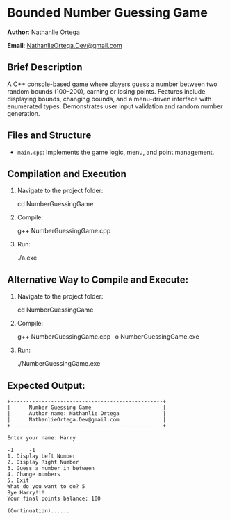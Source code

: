 # Bounded Number Guessing Game

**Author**: Nathanlie Ortega


**Email**: NathanlieOrtega.Dev@gmail.com

## Brief Description
A C++ console-based game where players guess a number between two random bounds (100–200), earning or losing points. Features include displaying bounds, changing bounds, and a menu-driven interface with enumerated types. Demonstrates user input validation and random number generation.

## Files and Structure
- `main.cpp`: Implements the game logic, menu, and point management.

## Compilation and Execution
1. Navigate to the project folder:

   cd NumberGuessingGame

2. Compile:

    g++ NumberGuessingGame.cpp

3. Run:

    ./a.exe


## Alternative Way to Compile and Execute:

1. Navigate to the project folder:

   cd NumberGuessingGame

2. Compile:

    g++ NumberGuessingGame.cpp -o NumberGuessingGame.exe

3. Run:

    ./NumberGuessingGame.exe


## Expected Output:
``````````````````````````````````````````````````````
+-------------------------------------------------+
|      Number Guessing Game                       |
|      Author name: Nathanlie Ortega              |
|      NathanlieOrtega.Dev@gmail.com              |
+-------------------------------------------------+

Enter your name: Harry

-1     -1
1. Display Left Number
2. Display Right Number
3. Guess a number in between
4. Change numbers
5. Exit
What do you want to do? 5
Bye Harry!!!
Your final points balance: 100

(Continuation)......

````````````````````````````````````````````````````````
